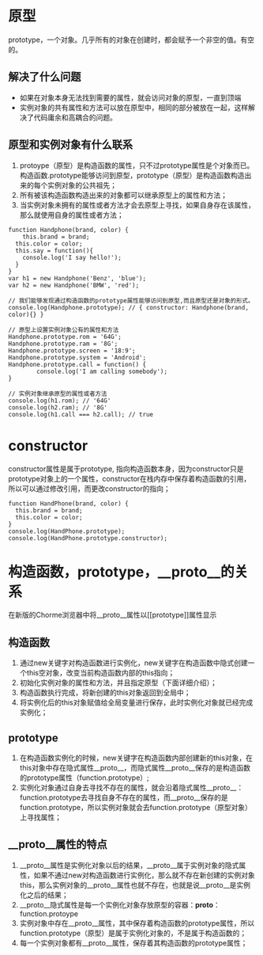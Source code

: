 # 原型
prototype，一个对象。几乎所有的对象在创建时，都会赋予一个非空的值。有空的。
## 解决了什么问题
- 如果在对象本身无法找到需要的属性，就会访问对象的原型，一直到顶端
- 实例对象的共有属性和方法可以放在原型中，相同的部分被放在一起，这样解决了代码庸余和高耦合的问题。
## 原型和实例对象有什么联系
1. protoype（原型）是构造函数的属性，只不过prototype属性是个对象而已。构造函数.prototype能够访问到原型，prototype（原型）是构造函数构造出来的每个实例对象的公共祖先；
2. 所有被该构造函数构造出来的对象都可以继承原型上的属性和方法；
3. 当实例对象未拥有的属性或者方法才会去原型上寻找，如果自身存在该属性，那么就使用自身的属性或者方法；

```
function Handphone(brand, color) {
	this.brand = brand;
  this.color = color;
  this.say = function(){
  	console.log('I say hello!');
  }
}
var h1 = new Handphone('Benz', 'blue'); 
var h2 = new Handphone('BMW', 'red');

// 我们能够发现通过构造函数的prototype属性能够访问到原型,而且原型还是对象的形式。
console.log(Handphone.prototype); // { constructor: Handphone(brand, color){} }

// 原型上设置实例对象公有的属性和方法
Handphone.prototype.rom = '64G';
Handphone.prototype.ram = '8G';
Handphone.prototype.screen = '18:9';
Handphone.prototype.system = 'Android';
Handphone.prototype.call = function() {
		console.log('I am calling somebody');
}

// 实例对象继承原型的属性或者方法
console.log(h1.rom); // '64G'
console.log(h2.ram); // '8G'
console.log(h1.call === h2.call); // true
```

# constructor
constructor属性是属于prototype, 指向构造函数本身，因为constructor只是prototype对象上的一个属性，constructor在栈内存中保存着构造函数的引用，所以可以通过修改引用，而更改constructor的指向；
```
function HandPhone(brand, color) {
  this.brand = brand;
  this.color = color;
}
console.log(HandPhone.prototype);
console.log(HandPhone.prototype.constructor);
```


# 构造函数，prototype，__proto__的关系
在新版的Chorme浏览器中将__proto__属性以[[prototype]]属性显示

## 构造函数
1. 通过new关键字对构造函数进行实例化，new关键字在构造函数中隐式创建一个this空对象，改变当前构造函数内部的this指向；
2. 初始化实例对象的属性和方法，并且指定原型（下面详细介绍）；
3. 构造函数执行完成，将新创建的this对象返回到全局中；
4. 将实例化后的this对象赋值给全局变量进行保存，此时实例化对象就已经完成实例化；

## prototype
1. 在构造函数实例化的时候，new关键字在构造函数内部创建新的this对象，在this对象中存在隐式属性__proto__，而隐式属性__proto__保存的是构造函数的prototype属性（function.prototype）;
2. 实例化对象通过自身去寻找不存在的属性，就会沿着隐式属性__proto__：function.prototype去寻找自身不存在的属性，而__proto__保存的是function.prototype，所以实例对象就会去function.prototype（原型对象）上寻找属性；


## __proto__属性的特点
1. __proto__属性是实例化对象以后的结果，__proto__属于实例对象的隐式属性，如果不通过new对构造函数进行实例化，那么就不存在新创建的实例对象this，那么实例对象的__proto__属性也就不存在，也就是说__proto__是实例化之后的结果；
2. __proto__隐式属性是每一个实例化对象存放原型的容器：__proto__：function.protoype
3. 实例对象中存在__proto__属性，其中保存着构造函数的prototype属性，所以function.prototype（原型）是属于实例化对象的，不是属于构造函数的；
4. 每一个实例对象都有__proto__属性，保存着其构造函数的prototype属性；